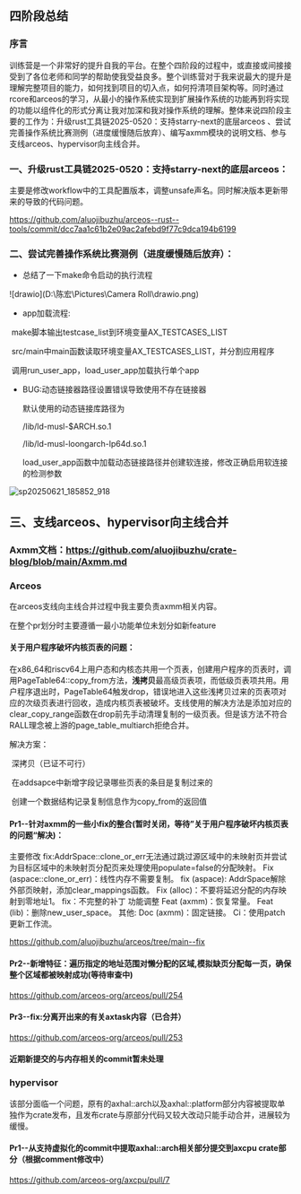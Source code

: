 ## 四阶段总结

### 序言

训练营是一个非常好的提升自我的平台。在整个四阶段的过程中，或直接或间接接受到了各位老师和同学的帮助使我受益良多。整个训练营对于我来说最大的提升是理解完整项目的能力，如何找到项目的切入点，如何捋清项目架构等。同时通过rcore和arceos的学习，从最小的操作系统实现到扩展操作系统的功能再到将实现的功能以组件化的形式分离让我对加深和我对操作系统的理解。整体来说四阶段主要的工作为：升级rust工具链2025-0520：支持starry-next的底层arceos 、尝试完善操作系统比赛测例（进度缓慢随后放弃）、编写axmm模块的说明文档、参与支线arceos、hypervisor向主线合并。



### 一、升级rust工具链2025-0520：支持starry-next的底层arceos：

​	主要是修改workflow中的工具配置版本，调整unsafe声名。同时解决版本更新带来的导致的代码问题。

https://github.com/aluojibuzhu/arceos--rust--tools/commit/dcc7aa1c61b2e09ac2afebd9f77c9dca194b6199

### 二、尝试完善操作系统比赛测例（进度缓慢随后放弃）：

+ 总结了一下make命令启动的执行流程

![drawio](D:\陈宏\Pictures\Camera Roll\drawio.png)

+ app加载流程:

​	make脚本输出testcase_list到环境变量AX_TESTCASES_LIST

​	src/main中main函数读取环境变量AX_TESTCASES_LIST，并分割应用程序

​	调用run_user_app，load_user_app加载执行单个app

+ BUG:动态链接器路径设置错误导致使用不存在链接器

	默认使用的动态链接库路径为

	/lib/ld-musl-$ARCH.so.1

	/lib/ld-musl-loongarch-lp64d.so.1

	load_user_app函数中加载动态链接路径并创建软连接，修改正确启用软连接的检测参数

![sp20250621_185852_918](D:\Typora\存档\OS\sp20250621_185852_918.png)

## 三、支线arceos、hypervisor向主线合并

### Axmm文档：https://github.com/aluojibuzhu/crate-blog/blob/main/Axmm.md

### Arceos 

在arceos支线向主线合并过程中我主要负责axmm相关内容。

在整个pr划分时主要遵循一最小功能单位未划分如新feature

#### 关于用户程序破坏内核页表的问题：

在x86_64和riscv64上用户态和内核态共用一个页表，创建用户程序的页表时，调用PageTable64::copy_from方法，**浅拷贝**最高级页表项，而低级页表项共用。用户程序退出时，PageTable64触发drop，错误地进入这些浅拷贝过来的页表项对应的次级页表进行回收，造成内核页表被破坏。支线使用的解决方法是添加对应的clear_copy_range函数在drop前先手动清理复制的一级页表。但是该方法不符合RALL理念被上游的page_table_multiarch拒绝合并。

解决方案：

​	深拷贝（已证不可行）

​	在addsapce中新增字段记录哪些页表的条目是复制过来的

​	创建一个数据结构记录复制信息作为copy_from的返回值

#### Pr1--针对axmm的一些小fix的整合(暂时关闭，等待”关于用户程序破坏内核页表的问题“解决)：

主要修改
fix:AddrSpace::clone_or_err无法通过跳过源区域中的未映射页并尝试为目标区域中的未映射页分配页来处理使用populate=false的分配映射。
Fix (aspace::clone_or_err)：线性内存不需要复制。
fix (aspace): AddrSpace解除外部页映射，添加clear_mappings函数。
Fix (alloc)：不要将延迟分配的内存映射到零地址1。
fix：不完整的补丁
功能调整
Feat (axmm)：恢复常量。
Feat (lib)：删除new_user_space。
其他:
Doc (axmm)：固定链接。
Ci：使用patch更新工作流。

https://github.com/aluojibuzhu/arceos/tree/main--fix
#### Pr2--新增特征：遍历指定的地址范围对懒分配的区域,模拟缺页分配每一页，确保整个区域都被映射成功(等待审查中)

https://github.com/arceos-org/arceos/pull/254

####  Pr3--fix:分离开出来的有关axtask内容（已合并）

https://github.com/arceos-org/arceos/pull/253

#### 近期新提交的与内存相关的commit暂未处理

### hypervisor

该部分面临一个问题，原有的axhal::arch以及axhal::platform部分内容被提取单独作为crate发布，且发布crate与原部分代码又较大改动只能手动合并，进展较为缓慢。

#### Pr1--从支持虚拟化的commit中提取axhal::arch相关部分提交到axcpu crate部分（根据comment修改中）

https://github.com/arceos-org/axcpu/pull/7

